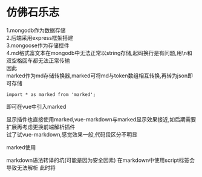 仿佛石乐志  
===
  1.mongodb作为数据存储  
  2.后端采用express框架搭建  
  3.mongoose作为存储控件  
  4.md格式富文本在mongodb中无法正常以string存储,起码换行是有问题,用\n和双空格回车都无法正常传输  
  因此  
  marked作为md存储转换器,marked可将md与token数组相互转换,再转为json即可存储  
    
    import * as marked from 'marked';  
      
  即可在vue中引入marked  
    
  显示插件也直接使用marked,vue-markdown与marked显示效果接近,如后期需要扩展再考虑更换前端解析插件  
  试了试vue-markdown,感觉效果一般,代码段区分不明显  
  
  marked使用
  
  
  markdown语法转译的坑(可能是因为安全因素)
  在markdown中使用script标签会导致无法解析
  此时将<script>改为<script/>即可
    

  
  
